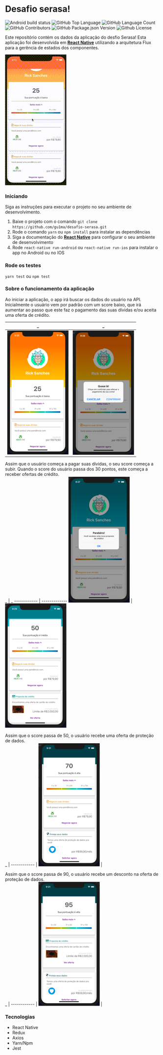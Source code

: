 # Desafio serasa!
<p align="left">
  <img alt="Android build status" src="https://build.appcenter.ms/v0.1/apps/7cd76f86-c316-4cb0-a9fa-193615bc6d9d/branches/master/badge">
  <img alt="GitHub Top Language" src="https://img.shields.io/github/languages/top/gu1ma/desafio-serasa" />
  <img alt="GitHub Language Count" src="https://img.shields.io/github/languages/count/gu1ma/desafio-serasa" />
  <img alt="GitHub Contributors" src="https://img.shields.io/github/contributors/gu1ma/desafio-serasa" />
  <img alt="GitHub Package.json Version" src="https://img.shields.io/github/package-json/v/gu1ma/desafio-serasa" />
  <img alt="Github License" src="https://img.shields.io/github/license/gu1ma/desafio-serasa" />
</p>

Este repositório contém os dados da aplicação do desfio Serasa! Esta aplicação foi desenvolvida em [__React Native__](https://reactnative.dev/)
utilizando a arquitetura Flux para a gerência de estados dos componentes.

![serasagif](https://github.com/gu1ma/desafio-serasa/blob/master/app-imgs-examples/serasa.gif)

### Iniciando
Siga as instruções para executar o projeto no seu ambiente de desenvolvimento.

1. Baixe o projeto com o comando `git clone https://github.com/gu1ma/desafio-serasa.git`
2. Rode o comando `yarn` ou `npm install` para instalar as dependências
3. Siga a documentação do [__React Native__](https://facebook.github.io/react-native/docs/running-on-device) para configurar o seu ambiente de desenvolvimento
4. Rode `react-native run-android` ou `react-native run-ios` para instalar o app no Android ou no IOS

### Rode os testes
`yarn test` ou `npm test`

### Sobre o funcionamento da aplicação
Ao iniciar a aplicação, o app irá buscar os dados do usuário na API. Inicialmente o usuário vem por padrão com um score baixo, que irá aumentar ao passo que este faz o pagamento das suas dívidas e/ou aceita uma oferta de crédito.<br>

_ | _
------------ | -------------
![img1](https://github.com/gu1ma/desafio-serasa/blob/master/app-imgs-examples/serasa-estado1.1.png) | ![img2](https://github.com/gu1ma/desafio-serasa/blob/master/app-imgs-examples/serasa-estado1.2.png)


Assim que o usuário começa a pagar suas dívidas, o seu score começa a subir. Quando o score do usuário passa dos 30 pontos, este começa a receber ofertas de crédito. <br>
_ | _
------------ | -------------
![img3](https://github.com/gu1ma/desafio-serasa/blob/master/app-imgs-examples/serasa-estado2.1.png) | ![img4](https://github.com/gu1ma/desafio-serasa/blob/master/app-imgs-examples/serasa-estado2.2.png)

Assim que o score passa de 50, o usuário recebe uma oferta de proteção de dados.<br>
_ |
------------ |
![img5](https://github.com/gu1ma/desafio-serasa/blob/master/app-imgs-examples/serasa-estado4.png) |

Assim que o score passa de 90, o usuário recebe um desconto na oferta de proteção de dados. <br>
_ |
------------ |
![img6](https://github.com/gu1ma/desafio-serasa/blob/master/app-imgs-examples/serasa-estado-5.png) |

### Tecnologias
- React Native
- Redux
- Axios
- Yarn/Npm
- Jest


